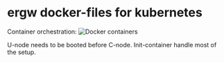 # ergw docker-files for kubernetes

Container orchestration:
![Docker containers](https://raw.githubusercontent.com/KilianDargel/pgw-u-docker/master/PGW-container.jpeg)

U-node needs to be booted before C-node. Init-container handle most of the setup.
